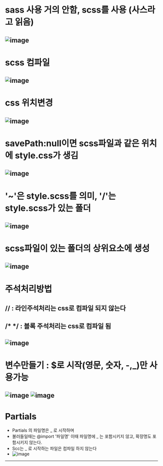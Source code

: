  # sass 사용 거의 안함, scss를 사용 (사스라고 읽음)
![image](https://github.com/hani10004/sass/assets/129706997/b6f60a48-c329-4e2f-a30a-9caaf28dbab3)
---------------
 # scss 컴파일 
![image](https://github.com/hani10004/sass/assets/129706997/c870b8e4-690a-4e02-a5aa-4b72d81b88c9)
---------------
 # css 위치변경 
![image](https://github.com/hani10004/sass/assets/129706997/da8154b0-2b8b-4138-9f49-843f31f038c5)
---------------
  # savePath:null이면 scss파일과 같은 위치에 style.css가 생김 
![image](https://github.com/hani10004/sass/assets/129706997/7ad0fe93-936c-4c24-9a59-dc3c6ec9eafd)
---------------
# '~'은 style.scss를 의미, '/'는 style.scss가 있는 폴더
![image](https://github.com/hani10004/sass/assets/129706997/e7165610-cfa3-4c83-ad58-490d379ddca8)
---------------
 # scss파일이 있는 폴더의 상위요소에 생성 
![image](https://github.com/hani10004/sass/assets/129706997/64f1254e-01b7-4125-a9fb-ccfcc6c9a421)
---------------
# 주석처리방법 
## // : 라인주석처리는 css로 컴파일 되지 않는다
##  /* */ : 블록 주석처리는 css로 컴파일 됨 
![image](https://github.com/hani10004/sass/assets/129706997/5d81e5db-d5b3-48d3-9afd-795d12ff9f2f)
---------------
# 변수만들기 : $로 시작(영문, 숫자, -,_)만 사용가능 
![image](https://github.com/hani10004/sass/assets/129706997/cc652587-a5cf-42f9-8011-5cad18cdb40d)
![image](https://github.com/hani10004/sass/assets/129706997/b9421058-4f7f-4fbd-a92a-a8857060850e)
--------------
# Partials
  * Partials 의 파일명은 _ 로 시작하며
  * 불러들일때는 @import '파일명' 이때 파일명에 _ 는 포함시키지 않고, 확장명도 포함시키지 않는다.
  * Scc는 _ 로 시작하는 파일은 컴파일 하지 않는다 
  * ![image](https://github.com/hani10004/sass/assets/129706997/ebe203af-f407-4da9-ad71-dc4a24d64b5e)

--------------

